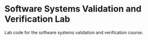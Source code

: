 # Software Systems Validation and Verification Lab

Lab code for the software systems validation and verification course.
